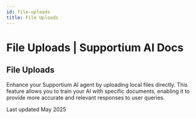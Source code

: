 ```yaml
---
id: file-uploads
title: File Uploads
---
```


# File Uploads | Supportium AI Docs

## File Uploads

Enhance your Supportium AI agent by uploading local files directly. This feature allows you to train your AI with specific documents, enabling it to provide more accurate and relevant responses to user queries.

Last updated May 2025
